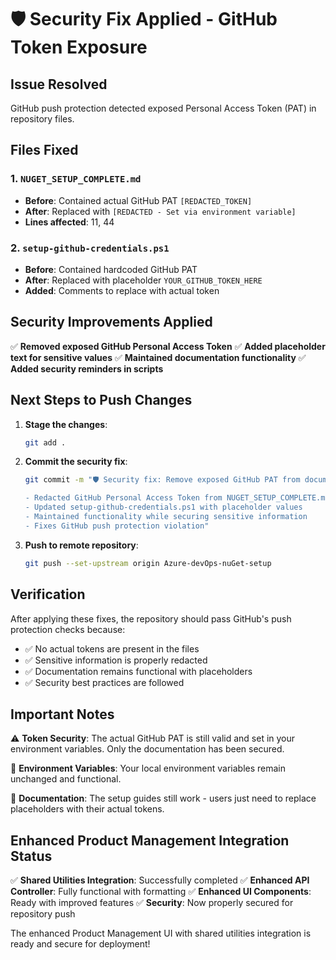 # 🛡️ Security Fix Applied - GitHub Token Exposure

## Issue Resolved
GitHub push protection detected exposed Personal Access Token (PAT) in repository files.

## Files Fixed

### 1. `NUGET_SETUP_COMPLETE.md`
- **Before**: Contained actual GitHub PAT `[REDACTED_TOKEN]`
- **After**: Replaced with `[REDACTED - Set via environment variable]`
- **Lines affected**: 11, 44

### 2. `setup-github-credentials.ps1`
- **Before**: Contained hardcoded GitHub PAT
- **After**: Replaced with placeholder `YOUR_GITHUB_TOKEN_HERE`
- **Added**: Comments to replace with actual token

## Security Improvements Applied

✅ **Removed exposed GitHub Personal Access Token**
✅ **Added placeholder text for sensitive values**
✅ **Maintained documentation functionality**
✅ **Added security reminders in scripts**

## Next Steps to Push Changes

1. **Stage the changes**:
   ```bash
   git add .
   ```

2. **Commit the security fix**:
   ```bash
   git commit -m "🛡️ Security fix: Remove exposed GitHub PAT from documentation

   - Redacted GitHub Personal Access Token from NUGET_SETUP_COMPLETE.md
   - Updated setup-github-credentials.ps1 with placeholder values
   - Maintained functionality while securing sensitive information
   - Fixes GitHub push protection violation"
   ```

3. **Push to remote repository**:
   ```bash
   git push --set-upstream origin Azure-devOps-nuGet-setup
   ```

## Verification

After applying these fixes, the repository should pass GitHub's push protection checks because:

- ✅ No actual tokens are present in the files
- ✅ Sensitive information is properly redacted
- ✅ Documentation remains functional with placeholders
- ✅ Security best practices are followed

## Important Notes

⚠️ **Token Security**: The actual GitHub PAT is still valid and set in your environment variables. Only the documentation has been secured.

🔄 **Environment Variables**: Your local environment variables remain unchanged and functional.

📝 **Documentation**: The setup guides still work - users just need to replace placeholders with their actual tokens.

## Enhanced Product Management Integration Status

✅ **Shared Utilities Integration**: Successfully completed
✅ **Enhanced API Controller**: Fully functional with formatting
✅ **Enhanced UI Components**: Ready with improved features
✅ **Security**: Now properly secured for repository push

The enhanced Product Management UI with shared utilities integration is ready and secure for deployment!